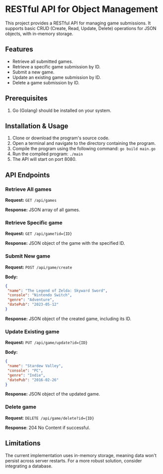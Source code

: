 # RESTful API for Object Management

This project provides a RESTful API for managing game submissions. It supports basic CRUD (Create, Read, Update, Delete) operations for JSON objects, with in-memory storage.

## Features

- Retrieve all submitted games.
- Retrieve a specific game submission by ID.
- Submit a new game.
- Update an existing game submission by ID.
- Delete a game submission by ID.

## Prerequisites

1. Go (Golang) should be installed on your system.

## Installation & Usage

1. Clone or download the program's source code.
2. Open a terminal and navigate to the directory containing the program.
3. Compile the program using the following command: `go build main.go`
4. Run the compiled program: `./main`
5. The API will start on port 8080.

## API Endpoints

### Retrieve All games

**Request:** 
`GET /api/games`

**Response:** 
JSON array of all games.

### Retrieve Specific game

**Request:** 
`GET /api/game?id={ID}`

**Response:** 
JSON object of the game with the specified ID.

### Submit New game

**Request:** 
`POST /api/game/create`

**Body:** 
```json
{
 "name": "The Legend of Zelda: Skyward Sword",
 "console": "Nintendo Switch",
 "genre": "Adventure",
 "datePub": "2023-05-12"
}

```
**Response:**
JSON object of the created game, including its ID.

### Update Existing game

**Request:**
`PUT /api/game/update?id={ID}`

**Body:**
```json
{
 "name": "Stardew Valley",
 "console": "PC",
 "genre": "Indie",
 "datePub": "2016-02-26"
}

```
**Response:**
JSON object of the updated game.

### Delete game

**Request**:
`DELETE /api/game/delete?id={ID}`

**Response**:
204 No Content if successful.

## Limitations

The current implementation uses in-memory storage, meaning data won't persist across server restarts. For a more robust solution, consider integrating a database.

